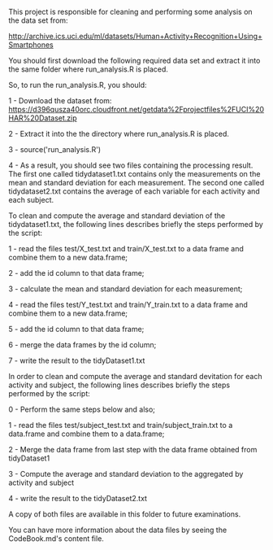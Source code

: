 This project is responsible for cleaning and performing some analysis on the data set from: 

http://archive.ics.uci.edu/ml/datasets/Human+Activity+Recognition+Using+Smartphones

You should first download the following required data set and extract it into the same folder where run_analysis.R is placed.

So, to run the run_analysis.R, you should:

 1 - Download the dataset from:
     https://d396qusza40orc.cloudfront.net/getdata%2Fprojectfiles%2FUCI%20HAR%20Dataset.zip
     
 2 - Extract it into the the directory where run_analysis.R is placed.
 
 3 - source('run_analysis.R')
 
 4 - As a result, you should see two files containing the processing result. The first one called tidydataset1.txt contains only the measurements on the mean and standard deviation for each measurement. The second one called tidydataset2.txt contains the average of each variable for each activity and each subject.
 
 To clean and compute the average and standard deviation of the tidydataset1.txt, the following lines describes briefly the steps performed by the script:
 
 1 - read the files test/X_test.txt and train/X_test.txt to a data frame and combine them to a new data.frame;
 
 2 - add the id column to that data frame;
 
 3 - calculate the mean and standard deviation for each measurement;
 
 4 - read the files test/Y_test.txt and train/Y_train.txt to a data frame and combine them to a new data.frame;
 
 5 - add the id column to that data frame;
 
 6 - merge the data frames by the id column;
 
 7 - write the result to the tidyDataset1.txt
 
 In order to clean and compute the average and standard devitation for each activity and subject, the following lines describes briefly the steps performed by the script:
 
 0 - Perform the same steps below and also;
 
 1 - read the files test/subject_test.txt and train/subject_train.txt to a data.frame and combine them to a data.frame;
 
 2 - Merge the data frame from last step with the data frame obtained from tidyDataset1
 
 3 - Compute the average and standard deviation to the aggregated by activity and subject
 
 4 - write the result to the tidyDataset2.txt
 
 A copy of both files are available in this folder to future examinations.
 
 You can have more information about the data files by seeing the CodeBook.md's content file.
